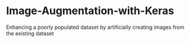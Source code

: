 # Image-Augmentation-with-Keras
Enhancing a poorly populated dataset by artificially creating images from the existing dataset
